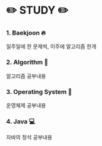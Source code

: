 # :pencil2: STUDY :pencil2:

### 1. Baekjoon :fire:
일주일에 한 문제씩, 이주에 알고리즘 한개
<br>

### 2. Algorithm :speech_balloon:
알고리즘 공부내용
<br>

### 3. Operating System :file_folder:
운영체제 공부내용
<br>

### 4. Java :computer:
자바의 정석 공부내용
